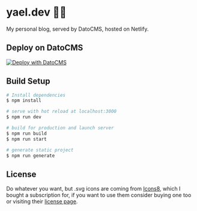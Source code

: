 # yael.dev 👨‍💻

My personal blog, served by DatoCMS, hosted on Netlify.

## Deploy on DatoCMS

[![Deploy with DatoCMS](https://dashboard.datocms.com/deploy/button.svg)](https://dashboard.datocms.com/deploy?repo=datocms/nuxtjs-demo)

## Build Setup

```bash
# Install dependencies
$ npm install

# serve with hot reload at localhost:3000
$ npm run dev

# build for production and launch server
$ npm run build
$ npm run start

# generate static project
$ npm run generate
```

## License

Do whatever you want, but .svg icons are coming from [Icons8](https://icons8.com/), which I bought a subscription for, if you want to use them consider buying one too or visiting their [license page](https://icons8.com/pricing).
